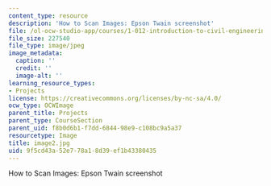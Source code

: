 ```yaml
---
content_type: resource
description: 'How to Scan Images: Epson Twain screenshot'
file: /ol-ocw-studio-app/courses/1-012-introduction-to-civil-engineering-design-spring-2002/9f5cd43a52e778a18d39ef1b43380435_image2.jpg
file_size: 227540
file_type: image/jpeg
image_metadata:
  caption: ''
  credit: ''
  image-alt: ''
learning_resource_types:
- Projects
license: https://creativecommons.org/licenses/by-nc-sa/4.0/
ocw_type: OCWImage
parent_title: Projects
parent_type: CourseSection
parent_uid: f8b0d6b1-f7dd-6844-98e9-c108bc9a5a37
resourcetype: Image
title: image2.jpg
uid: 9f5cd43a-52e7-78a1-8d39-ef1b43380435
---
```

How to Scan Images: Epson Twain screenshot